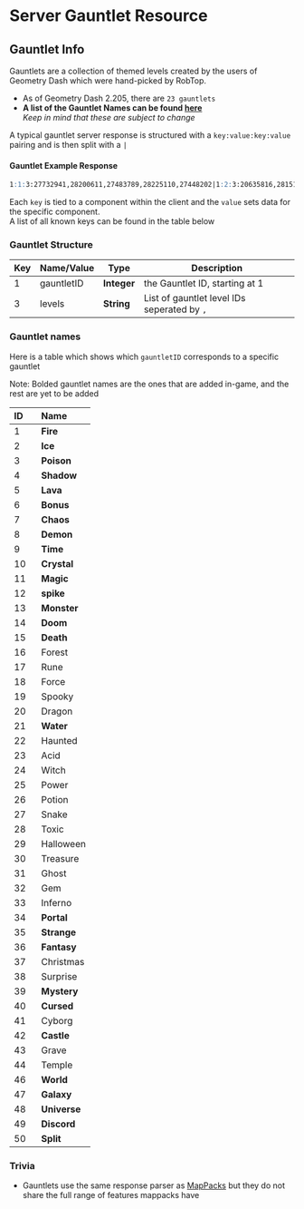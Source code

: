# Server Gauntlet Resource

## Gauntlet Info

Gauntlets are a collection of themed levels created by the users of Geometry Dash which were hand-picked by RobTop.

 - As of Geometry Dash 2.205, there are `23 gauntlets`
 - **A list of the Gauntlet Names can be found [here](/resources/server/gauntlet?id=gauntlet-names)**<br/>*Keep in mind that these are subject to change*

A typical gauntlet server response is structured with a `key:value:key:value` pairing and is then split with a `|`
<!-- tabs:start -->

#### **Gauntlet Example Response**
```md
1:1:3:27732941,28200611,27483789,28225110,27448202|1:2:3:20635816,28151870,25969464,24302376,27399722 
```
<!-- tabs:end -->

Each `key` is tied to a component within the client and the `value` sets data for the specific component.  
A list of all known keys can be found in the table below

### Gauntlet Structure

| Key | Name/Value | Type       | Description                           |
| --- | ---------- | ---------- | ------------------------------------- |
| 1   | gauntletID | **Integer**| the Gauntlet ID, starting at 1        |
| 3   | levels     | **String** | List of gauntlet level IDs seperated by `,`|

### Gauntlet names

Here is a table which shows which `gauntletID` corresponds to a specific gauntlet

<!-- table made with a json to mdtable script so it looks ugky :/-->
Note: Bolded gauntlet names are the ones that are added in-game, and the rest are yet to be added

| ID ⠀| Name |
|:---|:-----|
  | 1| **Fire**|
  | 2| **Ice**|
  | 3| **Poison**|
  | 4| **Shadow**|
  | 5| **Lava**|
  | 6| **Bonus**|
  | 7| **Chaos**|
  | 8| **Demon**|
  | 9| **Time**|
  | 10| **Crystal**|
  | 11| **Magic**|
  | 12| **spike**|
  | 13| **Monster**|
  | 14| **Doom**|
  | 15| **Death**|
  | 16| Forest|
  | 17| Rune|
  | 18| Force|
  | 19| Spooky|
  | 20| Dragon|
  | 21| **Water**|
  | 22| Haunted|
  | 23| Acid|
  | 24| Witch|
  | 25| Power|
  | 26| Potion|
  | 27| Snake|
  | 28| Toxic|
  | 29| Halloween|
  | 30| Treasure|
  | 31| Ghost|
  | 32| Gem|
  | 33| Inferno|
  | 34| **Portal**|
  | 35| **Strange**|
  | 36| **Fantasy**|
  | 37| Christmas|
  | 38| Surprise|
  | 39| **Mystery**|
  | 40| **Cursed**|
  | 41| Cyborg|
  | 42| **Castle**|
  | 43| Grave|
  | 44| Temple|
  | 46| **World**|
  | 47| **Galaxy**|
  | 48| **Universe**|
  | 49| **Discord**|
  | 50| **Split**|
### Trivia

- Gauntlets use the same response parser as [MapPacks](/resources/server/mappack) but they do not share the full range of features mappacks have
